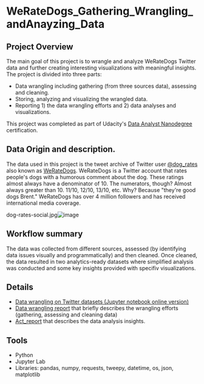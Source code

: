 # WeRateDogs_Gathering_Wrangling_andAnayzing_Data

## Project Overview
The main goal of this project is to wrangle and analyze WeRateDogs Twitter data and further creating interesting visualizations with meaningful insights. 
The project is divided into three parts: 
- Data wrangling including gathering (from three sources data), assessing and cleaning.  
- Storing, analyzing and visualizing the wrangled data.
- Reporting 1) the data wrangling efforts and 2) data analyses and visualizations. 

This project was completed as part of Udacity's [Data Analyst Nanodegree](https://eu.udacity.com/course/data-analyst-nanodegree--nd002) certification.

## Data Origin and description. 
The data used in this project is the tweet archive of Twitter user [@dog_rates](https://twitter.com/dog_rates) also known as [WeRateDogs](https://en.wikipedia.org/wiki/WeRateDogs). 
WeRateDogs is a Twitter account that rates people's dogs with a humorous comment about the dog. These ratings almost always have a denominator of 10. The numerators, though? Almost always greater than 10. 11/10, 12/10, 13/10, etc. Why? Because "they're good dogs Brent." WeRateDogs has over 4 million followers and has received international media coverage.

dog-rates-social.jpg![image](https://user-images.githubusercontent.com/39259122/208646595-278039ac-0429-4489-9024-99a8dff82c36.png)


## Workflow summary
The data was collected from different sources, assessed (by identifying data issues visually and programmatically) and then cleaned. Once cleaned, the data resulted in two analytics-ready datasets where simplified analysis was conducted and some key insights provided with specifiv visualizations.

## Details
- [Data wrangling on Twitter datasets (Jupyter notebook online version)](https://github.com/mayssa19/WeRateDogs_Wrangling_Anayzing_Data/blob/main/wrangle_act.ipynb)
- [Data wrangling report](https://github.com/mayssa19/WeRateDogs_Wrangling_Anayzing_Data/blob/main/wrangle_report.ipynb) that briefly describes the wrangling efforts (gathering, assessing and cleaning data)
- [Act_report](https://github.com/mayssa19/WeRateDogs_Wrangling_Anayzing_Data/blob/main/act_report.ipynb) that describes the data analysis insights. 

## Tools
- Python
- Jupyter Lab
- Libraries: pandas, numpy, requests, tweepy, datetime, os, json, matplotlib
